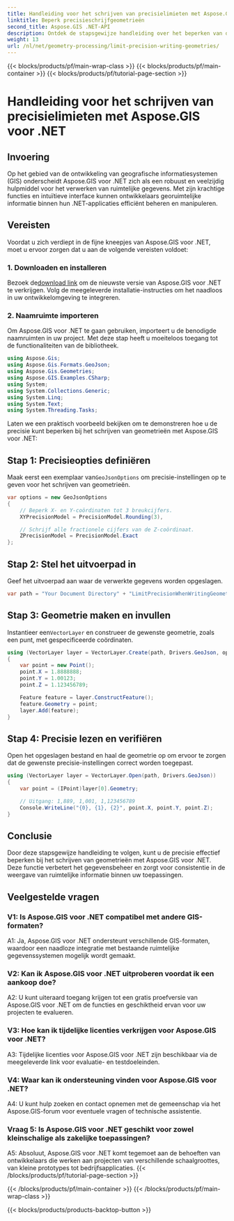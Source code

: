 ```yaml
---
title: Handleiding voor het schrijven van precisielimieten met Aspose.GIS voor .NET
linktitle: Beperk precisieschrijfgeometrieën
second_title: Aspose.GIS .NET-API
description: Ontdek de stapsgewijze handleiding over het beperken van de nauwkeurigheid bij het schrijven van geometrieën met Aspose.GIS voor .NET. Verbeter moeiteloos het beheer van ruimtelijke gegevens.
weight: 13
url: /nl/net/geometry-processing/limit-precision-writing-geometries/
---
```


{{< blocks/products/pf/main-wrap-class >}}
{{< blocks/products/pf/main-container >}}
{{< blocks/products/pf/tutorial-page-section >}}

# Handleiding voor het schrijven van precisielimieten met Aspose.GIS voor .NET

## Invoering

Op het gebied van de ontwikkeling van geografische informatiesystemen (GIS) onderscheidt Aspose.GIS voor .NET zich als een robuust en veelzijdig hulpmiddel voor het verwerken van ruimtelijke gegevens. Met zijn krachtige functies en intuïtieve interface kunnen ontwikkelaars georuimtelijke informatie binnen hun .NET-applicaties efficiënt beheren en manipuleren.

## Vereisten

Voordat u zich verdiept in de fijne kneepjes van Aspose.GIS voor .NET, moet u ervoor zorgen dat u aan de volgende vereisten voldoet:

### 1. Downloaden en installeren

 Bezoek de[download link](https://releases.aspose.com/gis/net/) om de nieuwste versie van Aspose.GIS voor .NET te verkrijgen. Volg de meegeleverde installatie-instructies om het naadloos in uw ontwikkelomgeving te integreren.

### 2. Naamruimte importeren

Om Aspose.GIS voor .NET te gaan gebruiken, importeert u de benodigde naamruimten in uw project. Met deze stap heeft u moeiteloos toegang tot de functionaliteiten van de bibliotheek.

```csharp
using Aspose.Gis;
using Aspose.Gis.Formats.GeoJson;
using Aspose.Gis.Geometries;
using Aspose.GIS.Examples.CSharp;
using System;
using System.Collections.Generic;
using System.Linq;
using System.Text;
using System.Threading.Tasks;
```

Laten we een praktisch voorbeeld bekijken om te demonstreren hoe u de precisie kunt beperken bij het schrijven van geometrieën met Aspose.GIS voor .NET:

## Stap 1: Precisieopties definiëren

 Maak eerst een exemplaar van`GeoJsonOptions` om precisie-instellingen op te geven voor het schrijven van geometrieën.

```csharp
var options = new GeoJsonOptions
{
    // Beperk X- en Y-coördinaten tot 3 breukcijfers.
    XYPrecisionModel = PrecisionModel.Rounding(3),

    // Schrijf alle fractionele cijfers van de Z-coördinaat.
    ZPrecisionModel = PrecisionModel.Exact
};
```

## Stap 2: Stel het uitvoerpad in

Geef het uitvoerpad aan waar de verwerkte gegevens worden opgeslagen.

```csharp
var path = "Your Document Directory" + "LimitPrecisionWhenWritingGeometries_out.json";
```

## Stap 3: Geometrie maken en invullen

 Instantieer een`VectorLayer` en construeer de gewenste geometrie, zoals een punt, met gespecificeerde coördinaten.

```csharp
using (VectorLayer layer = VectorLayer.Create(path, Drivers.GeoJson, options))
{
    var point = new Point();
    point.X = 1.8888888;
    point.Y = 1.00123;
    point.Z = 1.123456789;

    Feature feature = layer.ConstructFeature();
    feature.Geometry = point;
    layer.Add(feature);
}
```

## Stap 4: Precisie lezen en verifiëren

Open het opgeslagen bestand en haal de geometrie op om ervoor te zorgen dat de gewenste precisie-instellingen correct worden toegepast.

```csharp
using (VectorLayer layer = VectorLayer.Open(path, Drivers.GeoJson))
{
    var point = (IPoint)layer[0].Geometry;

    // Uitgang: 1,889, 1,001, 1,123456789
    Console.WriteLine("{0}, {1}, {2}", point.X, point.Y, point.Z);
}
```

## Conclusie

Door deze stapsgewijze handleiding te volgen, kunt u de precisie effectief beperken bij het schrijven van geometrieën met Aspose.GIS voor .NET. Deze functie verbetert het gegevensbeheer en zorgt voor consistentie in de weergave van ruimtelijke informatie binnen uw toepassingen.

## Veelgestelde vragen

### V1: Is Aspose.GIS voor .NET compatibel met andere GIS-formaten?

A1: Ja, Aspose.GIS voor .NET ondersteunt verschillende GIS-formaten, waardoor een naadloze integratie met bestaande ruimtelijke gegevenssystemen mogelijk wordt gemaakt.

### V2: Kan ik Aspose.GIS voor .NET uitproberen voordat ik een aankoop doe?

A2: U kunt uiteraard toegang krijgen tot een gratis proefversie van Aspose.GIS voor .NET om de functies en geschiktheid ervan voor uw projecten te evalueren.

### V3: Hoe kan ik tijdelijke licenties verkrijgen voor Aspose.GIS voor .NET?

A3: Tijdelijke licenties voor Aspose.GIS voor .NET zijn beschikbaar via de meegeleverde link voor evaluatie- en testdoeleinden.

### V4: Waar kan ik ondersteuning vinden voor Aspose.GIS voor .NET?

A4: U kunt hulp zoeken en contact opnemen met de gemeenschap via het Aspose.GIS-forum voor eventuele vragen of technische assistentie.

### Vraag 5: Is Aspose.GIS voor .NET geschikt voor zowel kleinschalige als zakelijke toepassingen?

A5: Absoluut, Aspose.GIS voor .NET komt tegemoet aan de behoeften van ontwikkelaars die werken aan projecten van verschillende schaalgroottes, van kleine prototypes tot bedrijfsapplicaties.
{{< /blocks/products/pf/tutorial-page-section >}}

{{< /blocks/products/pf/main-container >}}
{{< /blocks/products/pf/main-wrap-class >}}

{{< blocks/products/products-backtop-button >}}
